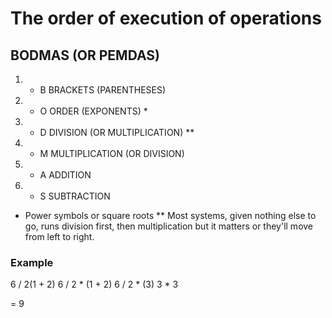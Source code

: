 # The order of execution of operations

## BODMAS (OR PEMDAS)

1. - B BRACKETS (PARENTHESES)
2. - O ORDER (EXPONENTS) * 
3. - D DIVISION (OR MULTIPLICATION) **
4. - M MULTIPLICATION (OR DIVISION)
5. - A ADDITION 
6. - S SUBTRACTION

* Power symbols or square roots 
** Most systems, given nothing else to go, runs division first, then multiplication but it matters or they'll move from left to right.  

### Example

6 / 2(1 + 2)
6 / 2 * (1 + 2)
6 / 2 * (3)
3 * 3

= 9